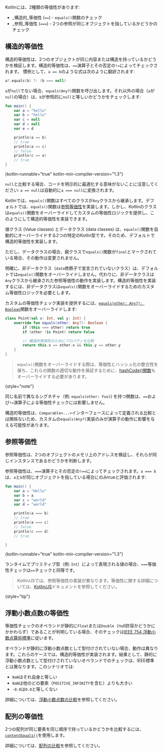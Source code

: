 [//]: # (title: 等価性)

Kotlinには、2種類の等価性があります:

*   _構造的_等価性 (`==`) - `equals()`関数のチェック
*   _参照_等価性 (`===`) - 2つの参照が同じオブジェクトを指しているかどうかのチェック

## 構造的等価性

構造的等価性は、2つのオブジェクトが同じ内容または構造を持っているかどうかを検証します。構造的等価性は、`==`演算子とその否定の`!=`によってチェックされます。
慣例として、`a == b`のような式は次のように翻訳されます:

```kotlin
a?.equals(b) ?: (b === null)
```

`a`が`null`でない場合、`equals(Any?)`関数を呼び出します。それ以外の場合（`a`が`null`の場合）は、`b`が参照的に`null`と等しいかどうかをチェックします:

```kotlin
fun main() {
    var a = "hello"
    var b = "hello"
    var c = null
    var d = null
    var e = d

    println(a == b)
    // true
    println(a == c)
    // false
    println(c == e)
    // true
}
```
{kotlin-runnable="true" kotlin-min-compiler-version="1.3"}

`null`と比較する場合、コードを明示的に最適化する意味がないことに注意してください:
`a == null`は自動的に`a === null`に変換されます。

Kotlinでは、`equals()`関数はすべてのクラスが`Any`クラスから継承します。デフォルトでは、`equals()`関数は[参照等価性](#referential-equality)を実装します。しかし、Kotlinのクラスは`equals()`関数をオーバーライドしてカスタムの等価性ロジックを提供し、このようにして構造的等価性を実装できます。

値クラス (Value classes) とデータクラス (data classes) は、`equals()`関数を自動的にオーバーライドする2つの特定のKotlin型です。そのため、デフォルトで構造的等価性を実装します。

ただし、データクラスの場合、親クラスで`equals()`関数が`final`とマークされている場合、その動作は変更されません。

明確に、非データクラス（`data`修飾子で宣言されていないクラス）は、デフォルトでは`equals()`関数をオーバーライドしません。代わりに、非データクラスは`Any`クラスから継承された参照等価性の動作を実装します。構造的等価性を実装するには、非データクラスは`equals()`関数をオーバーライドするためのカスタム等価性ロジックを必要とします。

カスタムの等価性チェック実装を提供するには、[`equals(other: Any?): Boolean`](https://kotlinlang.org/api/latest/jvm/stdlib/kotlin/-any/equals.html)関数をオーバーライドします:

```kotlin
class Point(val x: Int, val y: Int) {
    override fun equals(other: Any?): Boolean {
        if (this === other) return true
        if (other !is Point) return false

        // 構造的等価性のためにプロパティを比較
        return this.x == other.x && this.y == other.y
    }
}
```
> `equals()`関数をオーバーライドする際は、等価性とハッシュ化の整合性を保ち、これらの関数の適切な動作を保証するために、[hashCode()関数](https://kotlinlang.org/api/latest/jvm/stdlib/kotlin/-any/hash-code.html)もオーバーライドする必要があります。
>
{style="note"}

同じ名前で異なるシグネチャ（例: `equals(other: Foo)`) を持つ関数は、`==`および`!=`演算子による等価性チェックには影響しません。

構造的等価性は、`Comparable<...>`インターフェースによって定義される比較とは関係ないため、カスタムの`equals(Any?)`実装のみが演算子の動作に影響を与える可能性があります。

## 参照等価性

参照等価性は、2つのオブジェクトのメモリ上のアドレスを検証し、それらが同じインスタンスであるかどうかを判断します。

参照等価性は、`===`演算子とその否定の`!==`によってチェックされます。`a === b`は、`a`と`b`が同じオブジェクトを指している場合にのみtrueと評価されます:

```kotlin
fun main() {
    var a = "Hello"
    var b = a
    var c = "world"
    var d = "world"

    println(a === b)
    // true
    println(a === c)
    // false
    println(c === d)
    // true

}
```
{kotlin-runnable="true" kotlin-min-compiler-version="1.3"}

ランタイムでプリミティブ型（例: `Int`）によって表現される値の場合、`===`等価性チェックは`==`チェックと同等です。

> Kotlin/JSでは、参照等価性の実装が異なります。等価性に関する詳細については、[Kotlin/JS](js-interop.md#equality)ドキュメントを参照してください。
>
{style="tip"}

## 浮動小数点数の等価性

等価性チェックのオペランドが静的に`Float`または`Double`（null許容かどうかにかかわらず）であることが判明している場合、そのチェックは[IEEE 754 浮動小数点算術標準](https://en.wikipedia.org/wiki/IEEE_754)に従います。

オペランドが静的に浮動小数点数として型付けされていない場合、動作は異なります。これらのケースでは、構造的等価性が実装されます。結果として、静的に浮動小数点数として型付けされていないオペランドでのチェックは、IEEE標準とは異なります。このシナリオでは:

*   `NaN`はそれ自身と等しい
*   `NaN`は他のどの要素（`POSITIVE_INFINITY`を含む）よりも大きい
*   `-0.0`は`0.0`と等しくない

詳細については、[浮動小数点数の比較](numbers.md#floating-point-numbers-comparison)を参照してください。

## 配列の等価性

2つの配列が同じ要素を同じ順序で持っているかどうかを比較するには、[`contentEquals()`](https://kotlinlang.org/api/latest/jvm/stdlib/kotlin.collections/content-equals.html)を使用します。

詳細については、[配列の比較](arrays.md#compare-arrays)を参照してください。